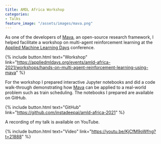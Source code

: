 ```yaml
---
title: AMDL Africa Workshop
categories:
- Talks
feature_image: "/assets/images/mava.png"
---
```

As one of the developers of [Mava](https://github.com/instadeepai/Mava/), an open-source research framework, I helped facilitate a workshop on multi-agent reinforcement learning at the [Applied Machine Learning Days](https://appliedmldays.org/events/amld-africa-2021) conference.

{% include button.html text="Workshop" link="https://appliedmldays.org/events/amld-africa-2021/workshops/hands-on-multi-agent-reinforcement-learning-using-mava" %}

For the workshop I prepared interactive Jupyter notebooks and did a code walk-through demonstrating how [Mava](https://github.com/instadeepai/Mava) can be applied to a real-world problem such as train scheduling. The notebooks I prepared are available on GitHub.

{% include button.html text="GitHub" link="https://github.com/instadeepai/amld-africa-2021" %}

A recording of my talk is available on YouTube.

{% include button.html text="Video" link="https://youtu.be/KjCfM9oWfng?t=21888" %}
